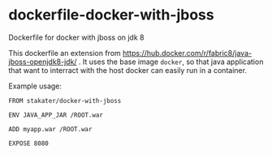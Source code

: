# dockerfile-docker-with-jboss
Dockerfile for docker with jboss on jdk 8

This dockerfile an extension from https://hub.docker.com/r/fabric8/java-jboss-openjdk8-jdk/ .
It uses the base image `docker`, so that java application that want to interract with the host docker can easily run in a container.

Example usage: 
```
FROM stakater/docker-with-jboss

ENV JAVA_APP_JAR /ROOT.war

ADD myapp.war /ROOT.war

EXPOSE 8080
```